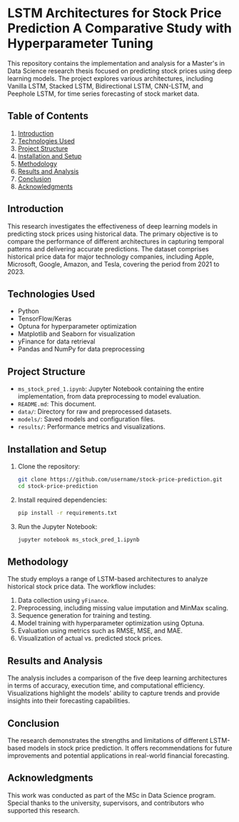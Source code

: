 
# LSTM Architectures for Stock Price Prediction  A Comparative Study with Hyperparameter Tuning

This repository contains the implementation and analysis for a Master's in Data Science research thesis focused on predicting stock prices using deep learning models. The project explores various architectures, including Vanilla LSTM, Stacked LSTM, Bidirectional LSTM, CNN-LSTM, and Peephole LSTM, for time series forecasting of stock market data.

## Table of Contents
1. [Introduction](#introduction)
2. [Technologies Used](#technologies-used)
3. [Project Structure](#project-structure)
4. [Installation and Setup](#installation-and-setup)
5. [Methodology](#methodology)
6. [Results and Analysis](#results-and-analysis)
7. [Conclusion](#conclusion)
8. [Acknowledgments](#acknowledgments)

## Introduction
This research investigates the effectiveness of deep learning models in predicting stock prices using historical data. The primary objective is to compare the performance of different architectures in capturing temporal patterns and delivering accurate predictions. The dataset comprises historical price data for major technology companies, including Apple, Microsoft, Google, Amazon, and Tesla, covering the period from 2021 to 2023.

## Technologies Used
- Python
- TensorFlow/Keras
- Optuna for hyperparameter optimization
- Matplotlib and Seaborn for visualization
- yFinance for data retrieval
- Pandas and NumPy for data preprocessing

## Project Structure
- `ms_stock_pred_1.ipynb`: Jupyter Notebook containing the entire implementation, from data preprocessing to model evaluation.
- `README.md`: This document.
- `data/`: Directory for raw and preprocessed datasets.
- `models/`: Saved models and configuration files.
- `results/`: Performance metrics and visualizations.

## Installation and Setup
1. Clone the repository:
   ```bash
   git clone https://github.com/username/stock-price-prediction.git
   cd stock-price-prediction
   ```
2. Install required dependencies:
   ```bash
   pip install -r requirements.txt
   ```
3. Run the Jupyter Notebook:
   ```bash
   jupyter notebook ms_stock_pred_1.ipynb
   ```

## Methodology
The study employs a range of LSTM-based architectures to analyze historical stock price data. The workflow includes:
1. Data collection using `yFinance`.
2. Preprocessing, including missing value imputation and MinMax scaling.
3. Sequence generation for training and testing.
4. Model training with hyperparameter optimization using Optuna.
5. Evaluation using metrics such as RMSE, MSE, and MAE.
6. Visualization of actual vs. predicted stock prices.

## Results and Analysis
The analysis includes a comparison of the five deep learning architectures in terms of accuracy, execution time, and computational efficiency. Visualizations highlight the models' ability to capture trends and provide insights into their forecasting capabilities.

## Conclusion
The research demonstrates the strengths and limitations of different LSTM-based models in stock price prediction. It offers recommendations for future improvements and potential applications in real-world financial forecasting.

## Acknowledgments
This work was conducted as part of the MSc in Data Science program. Special thanks to the university, supervisors, and contributors who supported this research.

